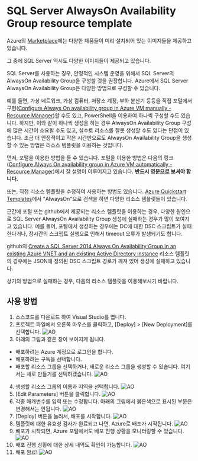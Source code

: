 # SQL Server AlwaysOn Availability Group resource template

Azure의 [Marketplace](https://azure.microsoft.com/en-us/marketplace/virtual-machines/)에는 다양한 제품들이 미리 설치되어 있는 이미지들을 제공하고 있습니다.

그 중에 SQL Server 역시도 다양한 이미지들이 제공되고 있습니다.

SQL Server를 사용하는 경우, 안정적인 시스템 운영을 위해서 SQL Server의 AlwaysOn Availability Group을 구성할 것을 권장합니다.
Azure에서 SQL Server AlwaysOn Availability Group은 다양한 방법으로 구성할 수 있습니다.

예를 들면, 가상 네트워크, 가상 컴퓨터, 저장소 계정, 부하 분산기 등등을 직접 포털에서 구현([Configure Always On availability group in Azure VM manually - Resource Manager](https://azure.microsoft.com/en-us/documentation/articles/virtual-machines-windows-portal-sql-alwayson-availability-groups-manual/))할 수도 있고, PowerShell을 이용하여 하나씩 구성할 수도 있습니다.
하지만, 이와 같이 하나씩 생성을 하는 경우 AlwaysOn Availability Group 구성에 많은 시간이 소요될 수도 있고, 실수로 리소스를 잘못 생성할 수도 있다는 단점이 있습니다.
조금 더 안정적이고 작은 시간만으로도 AlwaysOn Availability Group을 생성할 수 있는 방법은 리소스 템플릿을 이용하는 것입니다.

먼저, 포털을 이용한 방법을 들 수 있습니다.
포털을 이용한 방법은 다음의 링크([Configure Always On availability group in Azure VM automatically - Resource Manager](https://azure.microsoft.com/en-us/documentation/articles/virtual-machines-windows-portal-sql-alwayson-availability-groups/))에서 잘 설명이 이루어지고 있습니다.
**반드시 영문으로 보셔야 합니다.**

또는, 직접 리소스 템플릿을 수정하여 사용하는 방법도 있습니다.
[Azure Quickstart Templates](https://github.com/Azure/azure-quickstart-templates)에서 "AlwaysOn"으로 검색을 하면 다양한 리소스 템플릿들이 있습니다.

근간에 포털 또는 github에서 제공되는 리소스 템플릿을 이용하는 경우, 다양한 원인으로 SQL Server AlwaysOn Availability Group 생성에 실패하는 경우가 많이 보여지고 있습니다.
예를 들어, 포털에서 생성하는 경우에는 DC에 대한 DSC 스크립트가 실패 한다거나, 장시간의 스크립트 실행으로 인해서 timeout 오류가 발생되기도 합니다.

github의 [Create a SQL Server 2014 Always On Availability Group in an existing Azure VNET and an existing Active Directory instance](https://github.com/Azure/azure-quickstart-templates/tree/875d139c16c9c023dce519e6dd48c707e3473346/sql-server-2014-alwayson-existing-vnet-and-ad) 리소스 템플릿의 경우에는 JSON에 정의된 DSC 스크립트 경로가 깨져 있어 생성에 실패하고 있습니다.

상기의 방법으로 실패하는 경우, 다음의 리소스 템플릿을 이용해보시기 바랍니다.

## 사용 방법

1. 소스코드를 다운로드 하여 Visual Studio를 엽니다.
2. 프로젝트 파일에서 오른쪽 마우스를 클릭하고, [Deploy] > [New Deployment]를 선택합니다.
 ![AO](https://jyseongfileshare.blob.core.windows.net/images/AzureResourceGroup-AlwaysOnCluster01.jpg)
3. 아래의 그림과 같은 창이 보여지게 됩니다.
  * 배포하려는 Azure 계정으로 로그인을 합니다.
  * 배포하려는 구독을 선택합니다.
  * 배포할 리소스 그룹을 선택하거나, 새로운 리소스 그룹을 생성할 수 있습니다. 여기서는 새로 만들기를 선택하겠습니다.
 ![AO](https://jyseongfileshare.blob.core.windows.net/images/AzureResourceGroup-AlwaysOnCluster02.jpg)
4. 생성할 리소스 그룹의 이름과 지역을 선택합니다.
 ![AO](https://jyseongfileshare.blob.core.windows.net/images/AzureResourceGroup-AlwaysOnCluster03.jpg)
5. [Edit Parameters] 버튼을 클릭합니다. 
  ![AO](https://jyseongfileshare.blob.core.windows.net/images/AzureResourceGroup-AlwaysOnCluster04.jpg)
6. 각종 매개변수를 입력 또는 수정합니다. 아래의 그림에서 붉은색으로 표시된 부분은 변경해서는 안됩니다.
  ![AO](https://jyseongfileshare.blob.core.windows.net/images/AzureResourceGroup-AlwaysOnCluster05.jpg)
7. [Deploy] 버튼을 눌러서, 배포를 시작합니다.
  ![AO](https://jyseongfileshare.blob.core.windows.net/images/AzureResourceGroup-AlwaysOnCluster06.jpg)
8. 템플릿에 대한 유효성 검사가 완료되고 나면, Azure로 배포가 시작됩니다.
  ![AO](https://jyseongfileshare.blob.core.windows.net/images/AzureResourceGroup-AlwaysOnCluster07.jpg)
9. 배포가 시작되면, Azure 포털에서도 배포 진행 상황을 모니터링할 수 있습니다.
  ![AO](https://jyseongfileshare.blob.core.windows.net/images/AzureResourceGroup-AlwaysOnCluster08.jpg)
10. 배포 진행 상황에 대한 상세 내역도 확인이 가능합니다.
  ![AO](https://jyseongfileshare.blob.core.windows.net/images/AzureResourceGroup-AlwaysOnCluster09.jpg)
11. 배포 완료!
  ![AO](https://jyseongfileshare.blob.core.windows.net/images/AzureResourceGroup-AlwaysOnCluster10.jpg)

